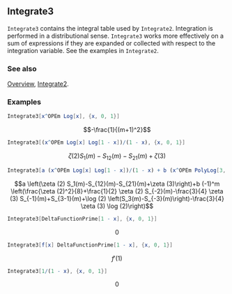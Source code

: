 ## Integrate3

`Integrate3` contains the integral table used by `Integrate2`. Integration is performed in a distributional sense. `Integrate3` works more effectively on a sum of expressions if they are expanded or collected with respect to the integration variable. See the examples in `Integrate2`.

### See also

[Overview](Extra/FeynCalc.md), [Integrate2](Integrate2.md).

### Examples

```mathematica
Integrate3[x^OPEm Log[x], {x, 0, 1}]
```

$$-\frac{1}{(m+1)^2}$$

```mathematica
Integrate3[(x^OPEm Log[x] Log[1 - x])/(1 - x), {x, 0, 1}]
```

$$\zeta (2) S_1(m)-S_{12}(m)-S_{21}(m)+\zeta (3)$$

```mathematica
Integrate3[a (x^OPEm Log[x] Log[1 - x])/(1 - x) + b (x^OPEm PolyLog[3, -x])/(1 + x), {x, 0, 1}]
```

$$a \left(\zeta (2) S_1(m)-S_{12}(m)-S_{21}(m)+\zeta (3)\right)+b (-1)^m \left(\frac{\zeta (2)^2}{8}+\frac{1}{2} \zeta (2) S_{-2}(m)-\frac{3}{4} \zeta (3) S_{-1}(m)+S_{3-1}(m)+\log (2) \left(S_3(m)-S_{-3}(m)\right)-\frac{3}{4} \zeta (3) \log (2)\right)$$

```mathematica
Integrate3[DeltaFunctionPrime[1 - x], {x, 0, 1}]
```

$$0$$

```mathematica
Integrate3[f[x] DeltaFunctionPrime[1 - x], {x, 0, 1}]
```

$$f'(1)$$

```mathematica
Integrate3[1/(1 - x), {x, 0, 1}]
```

$$0$$
